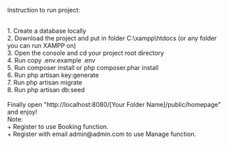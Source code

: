 Instruction to run project:

<br>
1. Create a database locally <br>
2. Download the project and put in folder C:\xampp\htdocs (or any folder you can run XAMPP on) <br>
3. Open the console and cd your project root directory <br>
4. Run copy .env.example .env <br>
5. Run composer install or php composer.phar install <br>
6. Run php artisan key:generate <br>
7. Run php artisan migrate <br>
8. Run php artisan db:seed <br>
<br>
Finally open "http://localhost:8080/[Your Folder Name]/public/homepage" and enjoy!
<br>
Note: <br>
+ Register to use Booking function. <br>
+ Register with email admin@admin.com to use Manage function.
